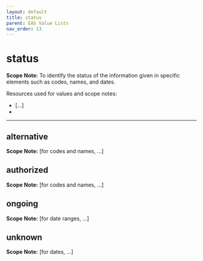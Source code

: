 ```yaml
---
layout: default
title: status
parent: EAS Value Lists
nav_order: 13
---
```


# status

**Scope Note:**
To identify the status of the information given in specific elements such as codes, names, and dates.

Resources used for values and scope notes:
 - [...]
 - 

---

## alternative

**Scope Note:**
[for codes and names, ...]

## authorized

**Scope Note:**
[for codes and names, ...]

## ongoing

**Scope Note:**
[for date ranges, ...]

## unknown

**Scope Note:**
[for dates, ...]
